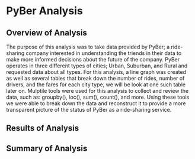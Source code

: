 # PyBer Analysis

## Overview of Analysis
The purpose of this analysis was to take data provided by PyBer; a ride-sharing company interested in understanding the triends in their data to make more informed decisions about the future of the company. PyBer operates in three different types of cities; Urban, Suburban, and Rural and requested data about all types. For this analysis, a line graph was created as well as several tables that break down the number of rides, number of drivers, and the fares for each city type, we will be look at one such table later on. Mulptile tools were used for this analysis to collect and review the data, such as: groupby(), loc(), sum(), count(), and more. Using these tools we were able to break down the data and reconstruct it to provide a more transparent picture of the status of PyBer as a ride-sharing service.

## Results of Analysis


## Summary of Analysis
